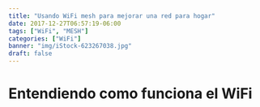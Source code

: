 ```yaml
---
title: "Usando WiFi mesh para mejorar una red para hogar"
date: 2017-12-27T06:57:19-06:00
tags: ["WiFi", "MESH"]
categories: ["WiFi"]
banner: "img/iStock-623267038.jpg"
draft: false
---
```


# Entendiendo como funciona el WiFi
